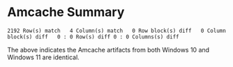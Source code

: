 # Amcache Summary

 `2192 Row(s) match   4 Column(s) match   0 Row block(s) diff   0 Column block(s) diff   0 : 0 Row(s) diff 0 : 0 Columns(s) diff`

The above indicates the Amcache artifacts from both Windows 10 and Windows 11 are identical.
